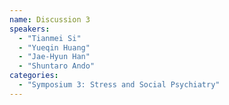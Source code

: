 ```yaml
---
name: Discussion 3
speakers:
  - "Tianmei Si"
  - "Yueqin Huang"
  - "Jae-Hyun Han"
  - "Shuntaro Ando"
categories:
  - "Symposium 3: Stress and Social Psychiatry"
---
```


